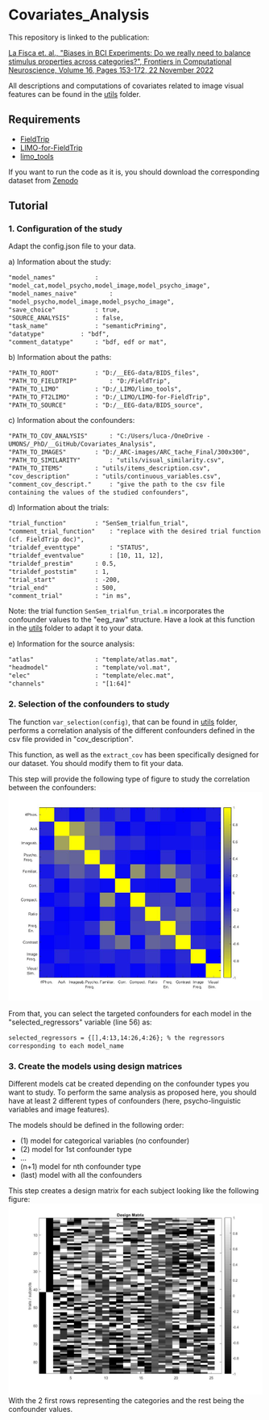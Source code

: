 # Covariates_Analysis

This repository is linked to the publication: 

[La Fisca et. al., "Biases in BCI Experiments: Do we really need to balance stimulus properties across categories?", Frontiers in Computational Neuroscience, Volume 16, Pages 153-172, 22 November 2022](https://www.frontiersin.org/articles/10.3389/fncom.2022.900571/full)

All descriptions and computations of covariates related to image visual features can be found in the [utils](https://github.com/numediart/Covariates_Analysis/blob/main/utils/Readme.md) folder.

## Requirements
- [FieldTrip](https://github.com/fieldtrip/fieldtrip.git)
- [LIMO-for-FieldTrip](https://github.com/LucaLaFisca/LIMO-for-FieldTrip.git)
- [limo_tools](https://github.com/LIMO-EEG-Toolbox/limo_tools.git)

If you want to run the code as it is, you should download the corresponding dataset from [Zenodo](https://zenodo.org/records/7298746#.Y2kKIXbMK3A)

## Tutorial
### 1. Configuration of the study
Adapt the config.json file to your data.

a) Information about the study:
```
"model_names"		 	: "model_cat,model_psycho,model_image,model_psycho_image",
"model_names_naive" 		: "model_psycho,model_image,model_psycho_image",
"save_choice" 			: true,
"SOURCE_ANALYSIS" 		: false,
"task_name" 			: "semanticPriming",
"datatype"			: "bdf",
"comment_datatype"		: "bdf, edf or mat",
```

b) Information about the paths:
```
"PATH_TO_ROOT" 			: "D:/__EEG-data/BIDS_files",
"PATH_TO_FIELDTRIP" 		: "D:/FieldTrip",
"PATH_TO_LIMO" 			: "D:/_LIMO/limo_tools",	
"PATH_TO_FT2LIMO" 		: "D:/_LIMO/LIMO-for-FieldTrip",
"PATH_TO_SOURCE" 		: "D:/__EEG-data/BIDS_source",
```

c) Information about the confounders:
```
"PATH_TO_COV_ANALYSIS" 		: "C:/Users/luca-/OneDrive - UMONS/_PhD/__GitHub/Covariates_Analysis",
"PATH_TO_IMAGES" 		: "D:/_ARC-images/ARC_tache_Final/300x300",
"PATH_TO_SIMILARITY" 		: "utils/visual_similarity.csv",
"PATH_TO_ITEMS" 		: "utils/items_description.csv",
"cov_description" 		: "utils/continuous_variables.csv",
"comment_cov_descript." 	: "give the path to the csv file containing the values of the studied confounders",	
```

d) Information about the trials:
```
"trial_function" 		: "SenSem_trialfun_trial",
"comment_trial_function"	: "replace with the desired trial function (cf. FieldTrip doc)",
"trialdef_eventtype"		: "STATUS",
"trialdef_eventvalue" 		: [10, 11, 12],
"trialdef_prestim"		: 0.5,
"trialdef_poststim"		: 1,
"trial_start" 			: -200,
"trial_end" 			: 500,
"comment_trial" 		: "in ms",
```
Note: the trial function ```SenSem_trialfun_trial.m``` incorporates the confounder values to the "eeg_raw" structure. Have a look at this function in the [utils](https://github.com/numediart/Covariates_Analysis/blob/main/utils/) folder to adapt it to your data.

e) Information for the source analysis:
```
"atlas"					: "template/atlas.mat",
"headmodel"				: "template/vol.mat",
"elec"					: "template/elec.mat",
"channels"				: "[1:64]"
```

### 2. Selection of the confounders to study
The function ```var_selection(config)```, that can be found in [utils](https://github.com/numediart/Covariates_Analysis/blob/main/utils/) folder, performs a correlation analysis of the different confounders defined in the csv file provided in "cov_description".

This function, as well as the ```extract_cov``` has been specifically designed for our dataset. You should modify them to fit your data.

This step will provide the following type of figure to study the correlation between the confounders:
![Confounders Correlation Analysis](images/confounder_correlation.jpg)

From that, you can select the targeted confounders for each model in the "selected_regressors" variable (line 56) as:
```
selected_regressors = {[],4:13,14:26,4:26}; % the regressors corresponding to each model_name
```

### 3. Create the models using design matrices
Different models cat be created depending on the confounder types you want to study. To perform the same analysis as proposed here, you should have at least 2 different types of confounders (here, psycho-linguistic variables and image features).

The models should be defined in the following order:
- (1) model for categorical variables (no confounder)
- (2) model for 1st confounder type
- ...
- (n+1) model for nth confounder type
- (last) model with all the confounders

This step creates a design matrix for each subject looking like the following figure:
![Design Matrix](images/design_matrix.jpg)
With the 2 first rows representing the categories and the rest being the confounder values.

